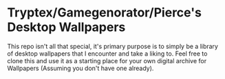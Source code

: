 
#  Tryptex/Gamegenorator/Pierce's Desktop Wallpapers

This repo isn't all that special, it's primary purpose is to simply be a library of desktop wallpapers that I encounter and take a liking to. Feel free to clone this and use it as a starting place for your own digital archive for Wallpapers (Assuming you don't  have one already).